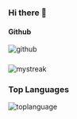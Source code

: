 ### Hi there 👋

<!--
**DeepakKewalramani/DeepakKewalramani** is a ✨ _special_ ✨ repository because its `README.md` (this file) appears on your GitHub profile.

Here are some ideas to get you started:

- 🔭 I’m currently working on ...
- 🌱 I’m currently learning ...
- 👯 I’m looking to collaborate on ...
- 🤔 I’m looking for help with ...
- 💬 Ask me about ...
- 📫 How to reach me: ...
- 😄 Pronouns: ...
- ⚡ Fun fact: ...
-->

#### Github 
 <img align="center" src="https://github-readme-stats.vercel.app/api?username=deepakkewalramani&show_icons=true&theme=dracula" alt="github"/>
 
###
 <img align="center" src="https://github-readme-streak-stats.herokuapp.com/?user=deepakkewalramani&theme=dracula" alt="mystreak"/>

### Top Languages
 <img align="center" src="https://github-readme-stats.vercel.app/api/top-langs/?username=deepakkewalramani&layout=compact&show_icons=true&locale=en&theme=dracula" alt="toplanguage"/>

